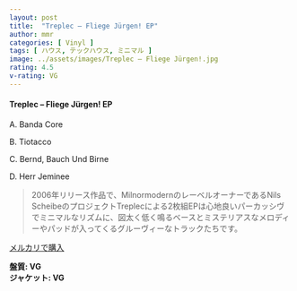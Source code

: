 ```yaml
---
layout: post
title:  "Treplec – Fliege Jürgen! EP"
author: mmr
categories: [ Vinyl ]
tags: [ ハウス, テックハウス, ミニマル ]
image: ../assets/images/Treplec – Fliege Jürgen!.jpg
rating: 4.5
v-rating: VG
---
```


#### Treplec – Fliege Jürgen! EP


A. Banda Core


B. Tiotacco


C. Bernd, Bauch Und Birne


D. Herr Jeminee


> 2006年リリース作品で、MilnormodernのレーベルオーナーであるNils ScheibeのプロジェクトTreplecによる2枚組EPは心地良いパーカッシヴでミニマルなリズムに、図太く低く鳴るベースとミステリアスなメロディーやパッドが入ってくるグルーヴィーなトラックたちです。


[メルカリで購入](https://jp.mercari.com/item/m10439786369)


<div class="mt-4 mb-4 d-flex align-items-center">
<strong class="mr-1">盤質: VG</strong>
</div>
<div class="mt-4 mb-4 d-flex align-items-center">
<strong class="mr-1">ジャケット: VG</strong>
</div>